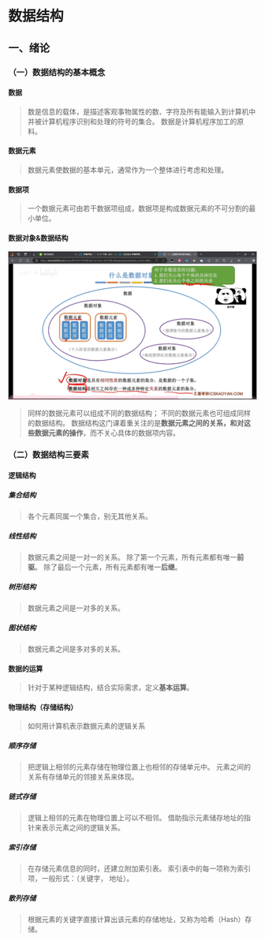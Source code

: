 # 数据结构

## 一、绪论

### （一）数据结构的基本概念

#### 数据

> 数是信息的载体，是描述客观事物属性的数、字符及所有能输入到计算机中并被计算机程序识别和处理的符号的集合。
> 数据是计算机程序加工的原料。

#### 数据元素

> 数据元素使数据的基本单元，通常作为一个整体进行考虑和处理。

#### 数据项

> 一个数据元素可由若干数据项组成，数据项是构成数据元素的不可分割的最小单位。


#### 数据对象&数据结构

![数据对象&数据结构](./images/1729434188767.png)

> 同样的数据元素可以组成不同的数据结构；
> 不同的数据元素也可组成同样的数据结构。
> 数据结构这门课着重关注的是**数据元素之间的关系，和对这些数据元素的操作**，而不关心具体的数据项内容。

### （二）数据结构三要素

#### 逻辑结构

##### 集合结构

> 各个元素同属一个集合，别无其他关系。

##### 线性结构

> 数据元素之间是一对一的关系。
> 除了第一个元素，所有元素都有唯一**前驱**。
> 除了最后一个元素，所有元素都有唯一**后继**。

##### 树形结构

> 数据元素之间是一对多的关系。

##### 图状结构

> 数据元素之间是多对多的关系。

#### 数据的运算

> 针对于某种逻辑结构，结合实际需求，定义**基本运算**。

#### 物理结构（存储结构）

> 如何用计算机表示数据元素的逻辑关系

##### 顺序存储

> 把逻辑上相邻的元素存储在物理位置上也相邻的存储单元中。
> 元素之间的关系有存储单元的邻接关系来体现。

##### 链式存储

> 逻辑上相邻的元素在物理位置上可以不相邻。
> 借助指示元素储存地址的指针来表示元素之间的逻辑关系。

##### 索引存储

> 在存储元素信息的同时，还建立附加索引表。
> 索引表中的每一项称为索引项，一般形式：（关键字， 地址）。

##### 散列存储

> 根据元素的关键字直接计算出该元素的存储地址，又称为哈希（Hash）存储。

